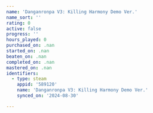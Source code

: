```yaml
---
name: 'Danganronpa V3: Killing Harmony Demo Ver.'
name_sort: ''
rating: 0
active: false
progress: ''
hours_played: 0
purchased_on: .nan
started_on: .nan
beaten_on: .nan
completed_on: .nan
mastered_on: .nan
identifiers:
  - type: steam
    appid: '589120'
    name: 'Danganronpa V3: Killing Harmony Demo Ver.'
    synced_on: '2024-08-30'

---
```

